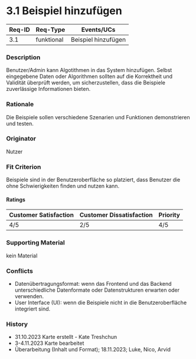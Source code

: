 # 3.1 Beispiel hinzufügen

| Req-ID | Req-Type   | Events/UCs |
|--------|------------|------------|
| 3.1    | funktional |    Beispiel hinzufügen      |

### Description
Benutzer/Admin kann Algotithmen in das System hinzufügen.
Selbst eingegebene Daten oder Algorithmen sollten auf die Korrektheit und Validität  überprüft werden, um sicherzustellen, dass die Beispiele zuverlässige Informationen bieten.

### Rationale
Die Beispiele sollen verschiedene Szenarien und Funktionen demonstrieren und testen.

### Originator
Nutzer

### Fit Criterion
Beispiele sind in der Benutzeroberfläche so platziert, dass Benutzer die ohne Schwierigkeiten finden und nutzen kann.

#### Ratings
| Customer Satisfaction | Customer Dissatisfaction | Priority |
|----------------------|-------------------------|----------|
| 4/5                    | 2/5                       | 4/5        |

### Supporting Material
kein Material

### Conflicts
- Datenübertragungsformat: wenn das Frontend und das Backend unterschiedliche Datenformate oder Datenstrukturen erwarten oder verwenden.
- User Interface (UI): wenn die Beispiele nicht in die Benutzeroberfläche integriert sind.

### History
- 31.10.2023 Karte erstellt - Kate Treshchun
- 3-4.11.2023 Karte bearbeitet
- Überarbeitung (Inhalt und Format); 18.11.2023; Luke, Nico, Arvid
